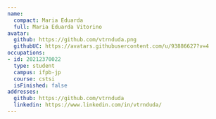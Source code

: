 ```yaml
---
name:
  compact: Maria Eduarda
  full: Maria Eduarda Vitorino
avatar:
  github: https://github.com/vtrnduda.png
  githubUC: https://avatars.githubusercontent.com/u/93886627?v=4
occupations:
- id: 20212370022
  type: student
  campus: ifpb-jp
  course: cstsi
  isFinished: false
addresses:
  github: https://github.com/vtrnduda
  linkedin: https://www.linkedin.com/in/vtrnduda/
---
```

